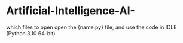# Artificial-Intelligence-AI-

which files to open
open the {name.py} file, and use the code in IDLE (Python 3.10 64-bit)

